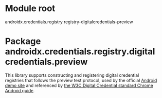 # Module root

androidx.credentials.registry registry-digitalcredentials-preview

# Package androidx.credentials.registry.digitalcredentials.preview

This library supports constructing and registering digital credential registries that follows the
preview test protocol, used by the official [Android demo site](https://digital-credentials.dev/)
and referenced by [the W3C Digital Credential standard Chrome Android guide](https://github.com/WICG/digital-credentials/wiki/HOWTO%3A-Try-the-Prototype-API-in-Chrome-Android).
